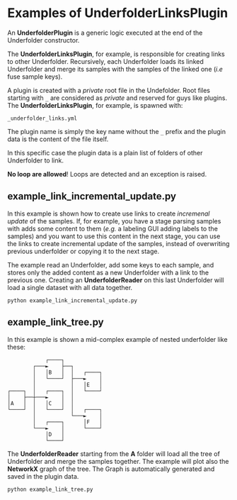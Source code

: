 # Examples of UnderfolderLinksPlugin

An **UnderfolderPlugin** is a generic logic executed at the end of the Underfolder constructor.

The **UnderfolderLinksPlugin**, for example, is responsible for creating links to other Underfolder. 
Recursively, each Underfolder loads its linked Underfolder and merge its samples with the samples of the linked one (*i.e* fuse sample keys).

A plugin is created with a *private* root file in the Undefolder. Root files starting with `_` are considered as *private* and reserved for guys like plugins. The **UnderfolderLinksPlugin**, for example, is spawned with:

```
_underfolder_links.yml
```

The plugin name is simply the key name without the `_` prefix and the plugin data is the content of the file itself. 

In this specific case the plugin data is a plain list of folders of other Underfolder to link.


**No loop are allowed**! Loops are detected and an exception is raised.


## example_link_incremental_update.py

In this example is shown how to create use links to create *incremenal update* of the samples. If, for example, you have a stage parsing samples with adds some content to them
(*e.g.* a labeling GUI adding labels to the samples) and you want to use this content in the next stage, you can use the links to create incremental update of the samples, instead of overwriting previous underfolder or copying it to the next stage.

The example read an Underfolder, add some keys to each sample, and stores
only the added content as a new Underfolder with a link to the previous one. Creating an 
**UnderfolderReader** on this last Underfolder will load a single dataset with all data 
together.

```
python example_link_incremental_update.py
```


## example_link_tree.py

In this example is shown a mid-complex example of nested underfolder like these:

```
            ┌────┐
        ┌───►    ├──┐
        │   │B   │  │   ┌────┐
        │   └────┘  ├───►    │
        │           │   │E   │
┌────┐  │   ┌────┐  │   └────┘
│    ├──┼───►    │  │
│A   │  │   │C   │  │
└────┘  │   └────┘  │   ┌────┐
        │           └───►    │
        │   ┌────┐      │F   │
        └───►    │      └────┘
            │D   │
            └────┘
```

The **UnderfolderReader** starting from the **A** folder will load all the tree of Underfolder and merge the samples together. The example will plot also the **NetworkX**
graph of the tree. The Graph is automatically generated and saved in the plugin data.

```
python example_link_tree.py
```
